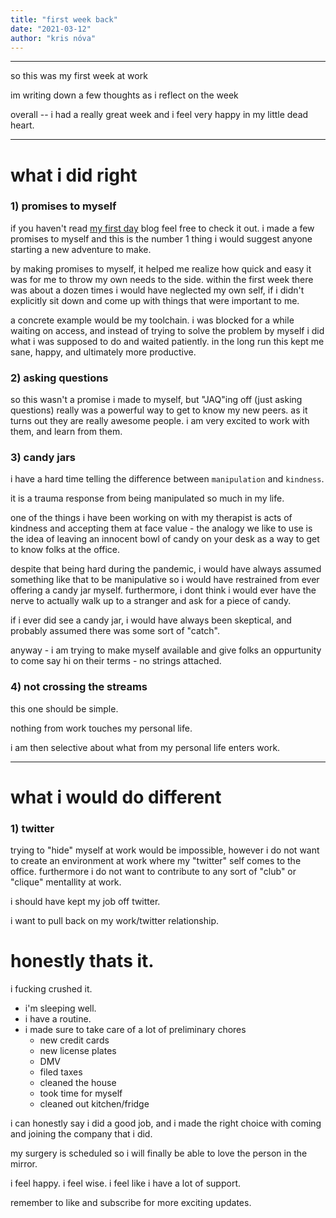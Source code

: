 ```yaml
---
title: "first week back"
date: "2021-03-12"
author: "kris nóva"
---
```

---
so this was my first week at work

im writing down a few thoughts as i reflect on the week

overall -- i had a really great week and i feel very happy in my little dead heart.

---

# what i did right

### 1) promises to myself

if you haven't read [my first day](https://nivenly.com/src/2021-03-07-first-day/) blog feel free to check it out. i made a few promises to myself and this is the number 1 thing i would suggest anyone starting a new adventure to make.

by making promises to myself, it helped me realize how quick and easy it was for me to throw my own needs to the side. within the first week there was about a dozen times i would have neglected my own self, if i didn't explicitly sit down and come up with things that were important to me.

a concrete example would be my toolchain. i was blocked for a while waiting on access, and instead of trying to solve the problem by myself i did what i was supposed to do and waited patiently. in the long run this kept me sane, happy, and ultimately more productive.

### 2) asking questions

so this wasn't a promise i made to myself, but "JAQ"ing off (just asking questions) really was a powerful way to get to know my new peers. as it turns out they are really awesome people. i am very excited to work with them, and learn from them.

### 3) candy jars

i have a hard time telling the difference between `manipulation` and `kindness`.

it is a trauma response from being manipulated so much in my life.

one of the things i have been working on with my therapist is acts of kindness and accepting them at face value - the analogy we like to use is the idea of leaving an innocent bowl of candy on your desk as a way to get to know folks at the office.

despite that being hard during the pandemic, i would have always assumed something like that to be manipulative so i would have restrained from ever offering a candy jar myself. furthermore, i dont think i would ever have the nerve to actually walk up to a stranger and ask for a piece of candy.

if i ever did see a candy jar, i would have always been skeptical, and probably assumed there was some sort of "catch".

anyway - i am trying to make myself available and give folks an oppurtunity to come say hi on their terms - no strings attached.

### 4) not crossing the streams

this one should be simple.

nothing from work touches my personal life.

i am then selective about what from my personal life enters work.


---

# what i would do different

### 1) twitter

trying to "hide" myself at work would be impossible, however i do not want to create an environment at work where my "twitter" self comes to the office. furthermore i do not want to contribute to any sort of "club" or "clique" mentallity at work.

i should have kept my job off twitter.

i want to pull back on my work/twitter relationship.

# honestly thats it.

i fucking crushed it.

- i'm sleeping well.
- i have a routine.
- i made sure to take care of a lot of preliminary chores
    - new credit cards
    - new license plates
    - DMV
    - filed taxes
    - cleaned the house
    - took time for myself
    - cleaned out kitchen/fridge

i can honestly say i did a good job, and i made the right choice with coming and joining the company that i did.

my surgery is scheduled so i will finally be able to love the person in the mirror.

i feel happy. i feel wise. i feel like i have a lot of support.

remember to like and subscribe for more exciting updates.



